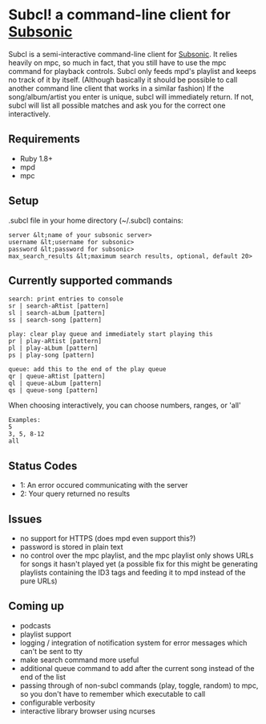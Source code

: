 Subcl! a command-line client for [Subsonic][sub]
==================================================

Subcl is a semi-interactive command-line client for [Subsonic][sub]. It relies
heavily on mpc, so much in fact, that you still have to use the mpc command for
playback controls. Subcl only feeds mpd's playlist and keeps no track of it by
itself. (Although basically it should be possible to call another command line
		client that works in a similar fashion) If the song/album/artist you enter
is unique, subcl will immediately return. If not, subcl will list all possible
matches and ask you for the correct one interactively.

Requirements
------------
- Ruby 1.8+
- mpd
- mpc

Setup
-----
.subcl file in your home directory (~/.subcl) contains:

	server &lt;name of your subsonic server>
	username &lt;username for subsonic>
	password &lt;password for subsonic>
	max_search_results &lt;maximum search results, optional, default 20>

Currently supported commands
----------------------------
	search: print entries to console
	sr | search-aRtist [pattern]
	sl | search-aLbum [pattern]
	ss | search-song [pattern]

	play: clear play queue and immediately start playing this
	pr | play-aRtist [pattern]
	pl | play-aLbum [pattern]
	ps | play-song [pattern]

	queue: add this to the end of the play queue
	qr | queue-aRtist [pattern]
	ql | queue-aLbum [pattern]
	qs | queue-song [pattern]

When choosing interactively, you can choose numbers, ranges, or 'all'

	Examples:
	5
	3, 5, 8-12
	all

Status Codes
------------
- 1: An error occured communicating with the server
- 2: Your query returned no results

Issues
------
- no support for HTTPS (does mpd even support this?)
- password is stored in plain text
- no control over the mpc playlist, and the mpc playlist only shows URLs for
	songs it hasn't played yet (a possible fix for this might be generating
			playlists containing the ID3 tags and feeding it to mpd instead of the
			pure URLs)

Coming up
---------
- podcasts
- playlist support
- logging / integration of notification system for error messages which can't be
	sent to tty
- make search command more useful
- additional queue command to add after the current song instead of the end of
	the list
- passing through of non-subcl commands (play, toggle, random) to mpc, so you
	don't have to remember which executable to call
- configurable verbosity
- interactive library browser using ncurses

[sub]: http://subsonic.org
